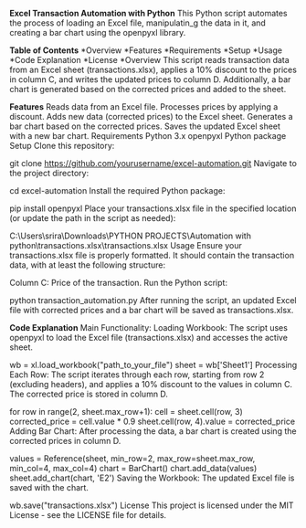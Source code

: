 **Excel Transaction Automation with Python**
This Python script automates the process of loading an Excel file, manipulatin_g the data in it, and creating a bar chart using the openpyxl library.

**Table of Contents**
*Overview
*Features
*Requirements
*Setup
*Usage
*Code Explanation
*License
*Overview
This script reads transaction data from an Excel sheet (transactions.xlsx), applies a 10% discount to the prices in column C, and writes the updated prices to column D. Additionally, a bar chart is generated based on the corrected prices and added to the sheet.

**Features**
Reads data from an Excel file.
Processes prices by applying a discount.
Adds new data (corrected prices) to the Excel sheet.
Generates a bar chart based on the corrected prices.
Saves the updated Excel sheet with a new bar chart.
Requirements
Python 3.x
openpyxl Python package
Setup
Clone this repository:


git clone https://github.com/yourusername/excel-automation.git
Navigate to the project directory:


cd excel-automation
Install the required Python package:


pip install openpyxl
Place your transactions.xlsx file in the specified location (or update the path in the script as needed):


C:\\Users\\srira\\Downloads\\PYTHON PROJECTS\\Automation with python\\transactions.xlsx\\transactions.xlsx
Usage
Ensure your transactions.xlsx file is properly formatted. It should contain the transaction data, with at least the following structure:

Column C: Price of the transaction.
Run the Python script:


python transaction_automation.py
After running the script, an updated Excel file with corrected prices and a bar chart will be saved as transactions.xlsx.

**Code Explanation**
Main Functionality:
Loading Workbook: The script uses openpyxl to load the Excel file (transactions.xlsx) and accesses the active sheet.


wb = xl.load_workbook("path_to_your_file")
sheet = wb['Sheet1']
Processing Each Row: The script iterates through each row, starting from row 2 (excluding headers), and applies a 10% discount to the values in column C. The corrected price is stored in column D.


for row in range(2, sheet.max_row+1):
    cell = sheet.cell(row, 3)
    corrected_price = cell.value * 0.9
    sheet.cell(row, 4).value = corrected_price
Adding Bar Chart: After processing the data, a bar chart is created using the corrected prices in column D.


values = Reference(sheet, min_row=2, max_row=sheet.max_row, min_col=4, max_col=4)
chart = BarChart()
chart.add_data(values)
sheet.add_chart(chart, 'E2')
Saving the Workbook: The updated Excel file is saved with the chart.


wb.save("transactions.xlsx")
License
This project is licensed under the MIT License - see the LICENSE file for details.

